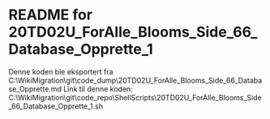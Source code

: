 # README for 20TD02U_ForAlle_Blooms_Side_66_Database_Opprette_1
Denne koden ble eksportert fra C:\WikiMigration\git\code_dump\20TD02U_ForAlle_Blooms_Side_66_Database_Opprette.md
Link til denne koden: C:\WikiMigration\git\code_repo\ShellScripts\20TD02U_ForAlle_Blooms_Side_66_Database_Opprette_1.sh
